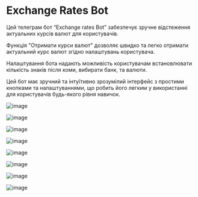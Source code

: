 # Exchange Rates Bot

Цей телеграм бот “Exchange rates Bot” забезпечує зручне відстеження актуальних курсів валют для користувачів.

Функція "Отримати курси валют" дозволяє швидко та легко отримати актуальний курс валют згідно налаштувань користувача.

Налаштування бота надають можливість користувачам встановлювати кількість знаків після коми, вибирати банк, та валюти.

Цей бот має зручний та інтуїтивно зрозумілий інтерфейс з простими кнопками та налаштуваннями, що робить його легким у використанні для користувачів будь-якого рівня навичок.

![image](https://github.com/serhii-kushnir/Exchange_Rates_Bot/assets/127629681/06d680a9-45f4-40d4-88ca-87a2dc1af050)

![image](https://github.com/serhii-kushnir/Exchange_Rates_Bot/assets/127629681/4ccab8b8-cd18-4a25-b118-00932a0a9b7c)

![image](https://github.com/serhii-kushnir/Exchange_Rates_Bot/assets/127629681/8866535b-b80d-4c08-b298-be8c508bbef7)

![image](https://github.com/serhii-kushnir/Exchange_Rates_Bot/assets/127629681/a35b5e00-3f49-430e-bac8-db240268e1d7)

![image](https://github.com/serhii-kushnir/Exchange_Rates_Bot/assets/127629681/650b3221-09dc-4140-a198-7a7eb00fad87)

![image](https://github.com/serhii-kushnir/Exchange_Rates_Bot/assets/127629681/b2211e7d-1cf4-4f07-8bae-8cedb1129b41)

![image](https://github.com/serhii-kushnir/Exchange_Rates_Bot/assets/127629681/6079ac19-1c15-49b5-9a9b-3f737ca7beee)

![image](https://github.com/serhii-kushnir/Exchange_Rates_Bot/assets/127629681/edc5f2c7-76a1-4228-b2b5-3e22afa14b84)

